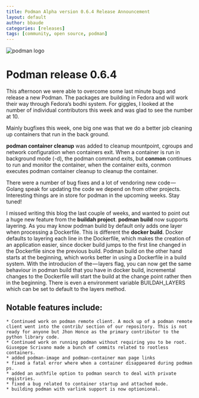 ```yaml
---
title: Podman Alpha version 0.6.4 Release Announcement
layout: default
author: bbaude
categories: [releases]
tags: [community, open source, podman]
---
```


![podman logo](../static/vectors/raw/podman.svg)

# Podman release 0.6.4

This afternoon we were able to overcome some last minute bugs and release a new Podman. The packages are building in Fedora and will work their way through Fedora’s bodhi system. For giggles, I looked at the number of individual contributors this week and was glad to see the number at 10.

Mainly bugfixes this week, one big one was that we do a better job cleaning up containers that run in the back ground.

<!--truncate-->

**podman container cleanup** was added to cleanup mountpoint, cgroups and network configuration when containers exit. When a container is run in background mode (-d), the podman command exits, but **conmon** continues to run and monitor the container, when the container exits, conmon executes podman container cleanup to cleanup the container.

There were a number of bug fixes and a lot of vendoring new code — Golang speak for updating the code we depend on from other projects. Interesting things are in store for podman in the upcoming weeks. Stay tuned!

I missed writing this blog the last couple of weeks, and wanted to point out a huge new feature from the **buildah project**. **podman build** now supports layering. As you may know podman build by default only adds one layer when processing a Dockerfile. This is different the **docker build**. Docker defaults to layering each line in the Dockerfile, which makes the creation of an application easier, since docker build jumps to the first line changed in the Dockerfile since the previous build. Podman build on the other hand starts at the beginning, which works better in using a Dockerfile in a build system. With the introducion of the — layers flag, you can now get the same behaviour in podman build that you have in docker build, incremental changes to the Dockerfile will start the build at the change point rather then in the beginning. There is even a environment variable BUILDAH_LAYERS which can be set to default to the layers method.

## Notable features include:

    * Continued work on podman remote client. A mock up of a podman remote client went into the contrib/ section of our repository. This is not ready for anyone but Jhon Honce as the primary contributor to the python library code.
    * Continued work on running podman without requiring you to be root. Giuseppe Scrivano made a bunch of commits related to rootless containers.
    * added podman-image and podman-container man page links
    * fixed a fatal error where when a container disappeared during podman ps.
    * added an authfile option to podman search to deal with private registries.
    * fixed a bug related to container startup and attached mode.
    * building podman with varlink support is now optionional.
